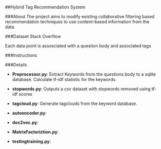  ##Hybrid Tag Recommendation System
 
 ###About
 The project aims to modify existing collaborative filtering based recommendation techniques to use content-based information from the data.
 
 ###Dataset
 Stack Overflow
 
 Each data point is assosciated with a question body and associated tags  
 
 ###Instructions
 
 ###Details
 + **Preprocessor.py**:
 Extract Keywords from the questions body to a sqlite database.  Calculate tf-idf statistic for the keywords.
 
 
 
 + **stopwords.py**:
 Outputs a csv dataset with stopwords removed using tf-idf scores
 
 + **tagcloud.py**:
 Generate tagclouds from the keyword database.
 
 + **autoencoder.py**:
 
 + **doc2vec.py**:
 
 + **MatrixFactoriztion.py**:
 
 + **testingtraining.py**:
 
 
 
 

 
